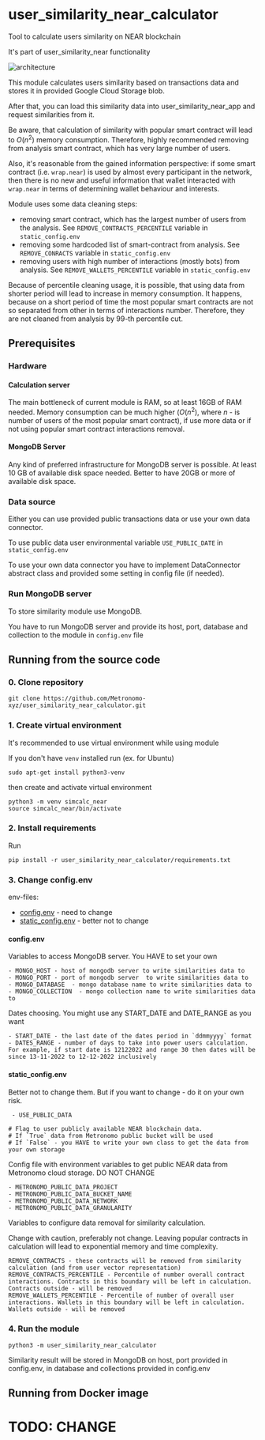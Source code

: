 # user_similarity_near_calculator
Tool to calculate users similarity on NEAR blockchain

It's part of user_similarity_near functionality

![architecture](http://dl3.joxi.net/drive/2023/02/06/0016/0232/1081576/76/0a35919c3e.jpg)

This module calculates users similarity based on transactions data and stores it in provided Google Cloud Storage blob.

After that, you can load this similarity data into user_similarity_near_app and request similarities from it.

Be aware, that calculation of similarity with popular smart contract will lead to $O(n^2)$ memory consumption. Therefore, highly recommended removing from analysis smart contract, which has very large number of users.

Also, it's reasonable from the gained information perspective: if some smart contract (i.e. `wrap.near`) is used by almost every participant in the network, then there is no new and useful information that wallet interacted with `wrap.near` in terms of determining wallet behaviour and interests.

Module uses some data cleaning steps:
- removing smart contract, which has the largest number of users from the analysis. See `REMOVE_CONTRACTS_PERCENTILE` variable in `static_config.env` 
- removing some hardcoded list of smart-contract from analysis. See `REMOVE_CONRACTS` variable in `static_config.env`
- removing users with high number of interactions (mostly bots) from analysis. See `REMOVE_WALLETS_PERCENTILE` variable in `static_config.env`

Because of percentile cleaning usage, it is possible, that using data from shorter period will lead to increase in memory consumption.
It happens, because on a short period of time the most popular smart contracts are not so separated from other in terms of interactions number. Therefore, they are not cleaned from analysis by 99-th percentile cut.

## Prerequisites

### Hardware
#### Calculation server
The main bottleneck of current module is RAM, so at least 16GB of RAM needed. Memory consumption can be much higher ($O(n^2)$, where $n$ - is number of users of the most popular smart contract), if use more data or if not using popular smart contract interactions removal.

#### MongoDB Server
Any kind of preferred infrastructure for MongoDB server is possible. At least 10 GB of available disk space needed. Better to have 20GB or more of available disk space.

### Data source
Either you can use provided public transactions data or use your own data connector. 

To use public data user environmental variable `USE_PUBLIC_DATE` in `static_config.env`

To use your own data connector you have to implement DataConnector abstract class and provided some setting in config file (if needed). 

### Run MongoDB server

To store similarity module use MongoDB. 

You have to run MongoDB server and provide its host, port, database and collection to the module in `config.env` file

## Running from the source code

### 0. Clone repository

`git clone https://github.com/Metronomo-xyz/user_similarity_near_calculator.git`

### 1. Create virtual environment

It's recommended to use virtual environment while using module

If you don't have `venv` installed run (ex. for Ubuntu)
```
sudo apt-get install python3-venv
```
then create and activate virtual environment
```
python3 -m venv simcalc_near
source simcalc_near/bin/activate
```

### 2. Install requirements
Run
```
pip install -r user_similarity_near_calculator/requirements.txt
```

### 3. Change config.env

env-files:
- [config.env](#configenv) - need to change
- [static_config.env](#static_configenv) - better not to change

#### config.env

Variables to access MongoDB server. You HAVE to set your own

```
- MONGO_HOST - host of mongodb server to write similarities data to
- MONGO_PORT - port of mongodb server  to write similarities data to
- MONGO_DATABASE  - mongo database name to write similarities data to
- MONGO_COLLECTION  - mongo collection name to write similarities data to
```

Dates choosing. You might use any START_DATE and DATE_RANGE as you want
```
- START_DATE - the last date of the dates period in `ddmmyyyy` format
- DATES_RANGE - number of days to take into power users calculation. For example, if start date is 12122022 and range 30 then dates will be since 13-11-2022 to 12-12-2022 inclusively
```
#### static_config.env
Better not to change them. But if you want to change - do it on your own risk.
```
 - USE_PUBLIC_DATA
 
# Flag to user publicly available NEAR blockchain data.
# If `True` data from Metronomo public bucket will be used
# If `False` - you HAVE to write your own class to get the data from your own storage 

```

Config file with environment variables to get public NEAR data from Metronomo cloud storage. DO NOT CHANGE
```
- METRONOMO_PUBLIC_DATA_PROJECT
- METRONOMO_PUBLIC_DATA_BUCKET_NAME
- METRONOMO_PUBLIC_DATA_NETWORK
- METRONOMO_PUBLIC_DATA_GRANULARITY
```

Variables to configure data removal for similarity calculation.

Change with caution, preferably not change. Leaving popular contracts in calculation will lead to exponential memory and time complexity.

```
REMOVE_CONTRACTS - these contracts will be removed from similarity calculation (and from user vector representation)
REMOVE_CONTRACTS_PERCENTILE - Percentile of number overall contract interactions. Contracts in this boundary will be left in calculation. Contracts outside - will be removed
REMOVE_WALLETS_PERCENTILE - Percentile of number of overall user interactions. Wallets in this boundary will be left in calculation. Wallets outside - will be removed
```

### 4. Run the module

```python3 -m user_similarity_near_calculator```

Similarity result will be stored in MongoDB on host, port provided in config.env, in database and collections provided in config.env

## Running from Docker image
# TODO: CHANGE